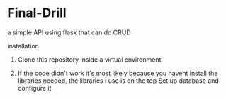 # Final-Drill

a simple API using flask that can do CRUD

installation

1. Clone this repository inside a virtual environment 

2. If the code didn't work it's most likely because you havent install the libraries needed, the libraries i use is on the top
Set up database and configure it
